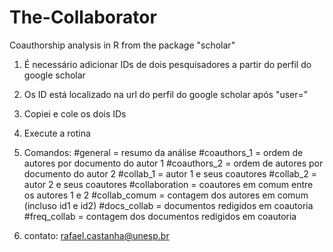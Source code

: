 # The-Collaborator
Coauthorship analysis in R from the package "scholar"

1) É necessário adicionar IDs de dois pesquisadores a partir do perfil do google scholar
2) Os ID está localizado na url do perfil do google scholar após "user="
4) Copiei e cole os dois IDs
5) Execute a rotina
6) Comandos:
#general = resumo da análise
#coauthors_1 = ordem de autores por documento do autor 1
#coauthors_2 = ordem de autores por documento do autor 2
#collab_1 = autor 1 e seus coautores
#collab_2 = autor 2 e seus coautores
#collaboration = coautores em comum entre os autores 1 e 2
#collab_comum = contagem dos autores em comum (incluso id1 e id2)
#docs_collab = documentos redigidos em coautoria
#freq_collab = contagem dos documentos redigidos em coautoria

7) contato: rafael.castanha@unesp.br 
